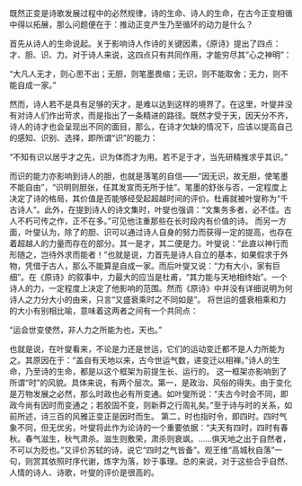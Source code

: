 既然正变是诗歌发展过程中的必然规律，诗的生命、诗人的生命，在古今正变相循中得以拓展，那么问题便在于：推动正变产生乃至循环的动力是什么？

首先从诗人的生命说起。关于影响诗人作诗的关键因素，《原诗》提出了四点：才、胆、识、力。对于诗人来说，这四点只有共同作用，才能穷尽其“心之神明”：

“大凡人无才，则心思不出；无胆，则笔墨畏缩；无识，则不能取舍；无力，则不能自成一家。”

然而，诗人若不是具有足够的天才，是难以达到这样的境界了。在这里，叶燮并没有对诗人们作出苛求，而是指出了一条精进的路径。既然才受于天，因天分不齐，诗人的诗才也会呈现出不同的面目，那么，在诗才欠缺的情况下，应该以提高自己的感知、识别、选择，即所谓“识”的能力：

“不知有识以居乎才之先，识为体而才为用。若不足于才，当先研精推求乎其识。”

而识的能力亦影响到诗人的胆，也就是落笔的自信——“因无识，故无胆，使笔墨不能自由”，“识明则胆张，任其发宣而无所于怯”。笔墨的舒张与否，一定程度上决定了诗的格局，其价值是否能够经受起超越时间的评价。杜甫就被叶燮称为“千古诗人”。此外，在提到诗人的诗文集时，叶燮也强调：“文集务多者，必不佳。古人不朽可传之作，正不在多。”可见他注重那些在长时段内有价值的诗。
而另一方面，叶燮认为，除了的胆、识可以通过诗人自身的努力而获得一定的提高，也存在着超越人的力量而存在的部分。其一是才，其二便是力。叶燮说：“此直以神行而形随之，岂待外求而能者！”也就是说，力首先是诗人自立的基本，如果假求于外物，凭借于古人，那么不能算是自成一家。而后叶燮又说：“力有大小，家有巨细”。在《原诗》的叙事中，力最大的应当是杜甫，“其力能与天地相终始”。一个诗人的力，一定程度上决定了他影响的范围。然而《原诗》中并没有详细说明为何诗人之力分大小的由来，只言“又盛衰乘时之不同如是”。
将世运的盛衰相乘和力的大小有别相比喻，意味着这两者之间有一个共同点：

“运会世变使然，非人力之所能为也，天也。”

也就是说，在叶燮看来，不论是力还是世运，它们的运动变迁都不是人力所能为之。其原因在于：“盖自有天地以来，古今世运气数，递变迁以相禅。”诗人的生命，乃至诗的生命，都是以这个框架为前提生长、运行的。
这一框架亦影响到了所谓“时”的风貌。具体来说，有两个层次。第一，是政治、风俗的得失。由于变化是万物发展之必然，那么时政也必有所变通。如叶燮所说：“夫古今时会不同，即政今尚有因时而变通之；若胶固不变，则新莽之行周礼矣。”至于诗与时的关系，如前所述，诗三百的风雅正变正是因时而生。
第二，时也指时令，即四时。四时气象不同，但无优劣，叶燮将此作为论诗的一个重要依据：“夫天有四时，四时有春秋。春气滋生，秋气肃杀。滋生则敷荣，肃杀则衰飒。……俱天地之出于自然者，不可以为贬也。”又评价苏轼的诗，说它“四时之气皆备”。观王维“高城秋自落”一句，则赏其依照时序代谢，炼字为落，妙于事理。总的来说，对于这些合乎自然、人情的诗人、诗歌，叶燮的评价是很高的。


